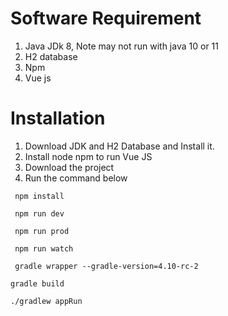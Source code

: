 # Software Requirement

1. Java JDk 8, Note may not run with java 10 or 11
2. H2 database
3. Npm
4. Vue js


# Installation

1. Download JDK and H2 Database and Install it.
2. Install node npm to run Vue JS
3. Download the project
4. Run the command below


` npm install`

` npm run dev`

` npm run prod`

` npm run watch`

` gradle wrapper --gradle-version=4.10-rc-2`

` gradle build `

`./gradlew appRun`




